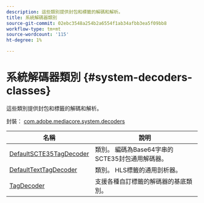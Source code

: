 ```yaml
---
description: 這些類別提供封包和標籤的解碼和解析。
title: 系統解碼器類別
source-git-commit: 02ebc3548a254b2a6554f1ab34afbb3ea5f09bb8
workflow-type: tm+mt
source-wordcount: '115'
ht-degree: 1%

---
```


# 系統解碼器類別 {#system-decoders-classes}

這些類別提供封包和標籤的解碼和解析。

封裝： [com.adobe.mediacore.system.decoders](https://help.adobe.com/en_US/primetime/api/psdk/asdoc-dhls_1.4/com/adobe/mediacore/system/decoders/package-detail.html)

| 名稱 | 說明 |
|---|---|
| [DefaultSCTE35TagDecoder](https://help.adobe.com/en_US/primetime/api/psdk/asdoc-dhls_1.4/com/adobe/mediacore/system/decoders/DefaultSCTE35TagDecoder.html) | 類別。 編碼為Base64字串的SCTE35封包通用解碼器。 |
| [DefaultTextTagDecoder](https://help.adobe.com/en_US/primetime/api/psdk/asdoc-dhls_1.4/com/adobe/mediacore/system/decoders/DefaultTextTagDecoder.html) | 類別。 HLS標籤的通用剖析器。 |
| [TagDecoder](https://help.adobe.com/en_US/primetime/api/psdk/asdoc-dhls_1.4/com/adobe/mediacore/system/decoders/TagDecoder.html) | 支援各種自訂標籤的解碼器的基底類別。 |
